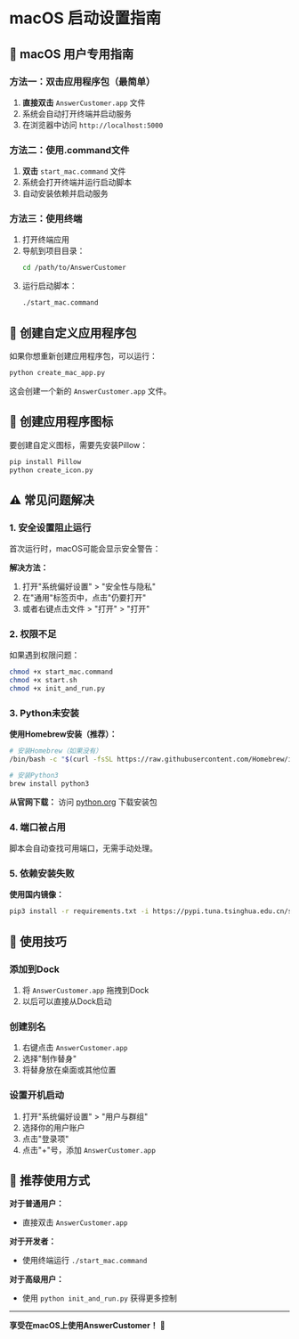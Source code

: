 # macOS 启动设置指南

## 🍎 macOS 用户专用指南

### 方法一：双击应用程序包（最简单）

1. **直接双击** `AnswerCustomer.app` 文件
2. 系统会自动打开终端并启动服务
3. 在浏览器中访问 `http://localhost:5000`

### 方法二：使用.command文件

1. **双击** `start_mac.command` 文件
2. 系统会打开终端并运行启动脚本
3. 自动安装依赖并启动服务

### 方法三：使用终端

1. 打开终端应用
2. 导航到项目目录：
   ```bash
   cd /path/to/AnswerCustomer
   ```
3. 运行启动脚本：
   ```bash
   ./start_mac.command
   ```

## 🔧 创建自定义应用程序包

如果你想重新创建应用程序包，可以运行：

```bash
python create_mac_app.py
```

这会创建一个新的 `AnswerCustomer.app` 文件。

## 🎨 创建应用程序图标

要创建自定义图标，需要先安装Pillow：

```bash
pip install Pillow
python create_icon.py
```

## ⚠️ 常见问题解决

### 1. 安全设置阻止运行

首次运行时，macOS可能会显示安全警告：

**解决方法：**
1. 打开"系统偏好设置" > "安全性与隐私"
2. 在"通用"标签页中，点击"仍要打开"
3. 或者右键点击文件 > "打开" > "打开"

### 2. 权限不足

如果遇到权限问题：

```bash
chmod +x start_mac.command
chmod +x start.sh
chmod +x init_and_run.py
```

### 3. Python未安装

**使用Homebrew安装（推荐）：**
```bash
# 安装Homebrew（如果没有）
/bin/bash -c "$(curl -fsSL https://raw.githubusercontent.com/Homebrew/install/HEAD/install.sh)"

# 安装Python3
brew install python3
```

**从官网下载：**
访问 [python.org](https://www.python.org/downloads/macos/) 下载安装包

### 4. 端口被占用

脚本会自动查找可用端口，无需手动处理。

### 5. 依赖安装失败

**使用国内镜像：**
```bash
pip3 install -r requirements.txt -i https://pypi.tuna.tsinghua.edu.cn/simple/
```

## 📱 使用技巧

### 添加到Dock
1. 将 `AnswerCustomer.app` 拖拽到Dock
2. 以后可以直接从Dock启动

### 创建别名
1. 右键点击 `AnswerCustomer.app`
2. 选择"制作替身"
3. 将替身放在桌面或其他位置

### 设置开机启动
1. 打开"系统偏好设置" > "用户与群组"
2. 选择你的用户账户
3. 点击"登录项"
4. 点击"+"号，添加 `AnswerCustomer.app`

## 🎯 推荐使用方式

**对于普通用户：**
- 直接双击 `AnswerCustomer.app`

**对于开发者：**
- 使用终端运行 `./start_mac.command`

**对于高级用户：**
- 使用 `python init_and_run.py` 获得更多控制

---

**享受在macOS上使用AnswerCustomer！** 🚀 